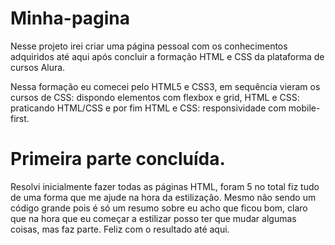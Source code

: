 # Minha-pagina

Nesse projeto irei criar uma página pessoal com os conhecimentos adquiridos até aqui após concluir a formação HTML e CSS da plataforma de cursos Alura. 

Nessa formação eu comecei pelo HTML5 e CSS3, em sequência vieram os cursos de CSS: dispondo elementos com flexbox e grid, HTML e CSS: praticando HTML/CSS e por fim HTML e CSS: responsividade com mobile-first.

# Primeira parte concluída. 

Resolvi inicialmente fazer todas as páginas HTML, foram 5 no total fiz tudo de uma forma que me ajude na hora da estilização.  Mesmo não sendo um código grande pois é só um resumo sobre eu acho que ficou bom, claro que na hora que eu começar a estilizar posso ter que mudar algumas coisas, mas faz parte. Feliz com o resultado até aqui. 
